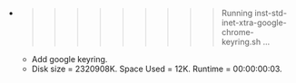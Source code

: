 * >>>>>>>>> Running inst-std-inet-xtra-google-chrome-keyring.sh ...
  * Add google keyring.
  * Disk size = 2320908K. Space Used = 12K. Runtime = 00:00:00:03.
